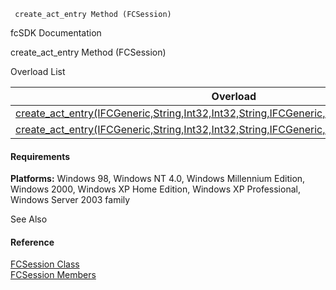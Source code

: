 ﻿     create_act_entry Method (FCSession)                                                   

fcSDK Documentation

create_act_entry Method (FCSession)

Overload List

| Overload | Description |
| --- | --- |
| [create_act_entry(IFCGeneric,String,Int32,Int32,String,IFCGeneric,String,String,Object)](FChoice.Foundation.Clarify.Compatibility~FChoice.Foundation.Clarify.Compatibility.FCSession~create_act_entry(IFCGeneric,String,Int32,Int32,String,IFCGeneric,String,String,Object).md) |   |
| [create_act_entry(IFCGeneric,String,Int32,Int32,String,IFCGeneric,String,String,String,Object)](FChoice.Foundation.Clarify.Compatibility~FChoice.Foundation.Clarify.Compatibility.FCSession~create_act_entry(IFCGeneric,String,Int32,Int32,String,IFCGeneric,String,String,String,Object).md) |   |

#### Requirements

**Platforms:** Windows 98, Windows NT 4.0, Windows Millennium Edition, Windows 2000, Windows XP Home Edition, Windows XP Professional, Windows Server 2003 family

See Also

#### Reference

[FCSession Class](FChoice.Foundation.Clarify.Compatibility~FChoice.Foundation.Clarify.Compatibility.FCSession.md)  
[FCSession Members](FChoice.Foundation.Clarify.Compatibility~FChoice.Foundation.Clarify.Compatibility.FCSession_members.md)